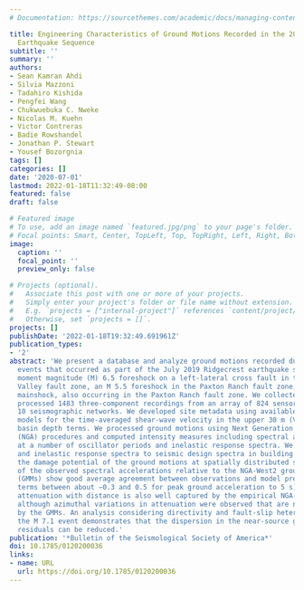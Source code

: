 ```yaml
---
# Documentation: https://sourcethemes.com/academic/docs/managing-content/

title: Engineering Characteristics of Ground Motions Recorded in the 2019 Ridgecrest
  Earthquake Sequence
subtitle: ''
summary: ''
authors:
- Sean Kamran Ahdi
- Silvia Mazzoni
- Tadahiro Kishida
- Pengfei Wang
- Chukwuebuka C. Nweke
- Nicolas M. Kuehn
- Victor Contreras
- Badie Rowshandel
- Jonathan P. Stewart
- Yousef Bozorgnia
tags: []
categories: []
date: '2020-07-01'
lastmod: 2022-01-18T11:32:49-08:00
featured: false
draft: false

# Featured image
# To use, add an image named `featured.jpg/png` to your page's folder.
# Focal points: Smart, Center, TopLeft, Top, TopRight, Left, Right, BottomLeft, Bottom, BottomRight.
image:
  caption: ''
  focal_point: ''
  preview_only: false

# Projects (optional).
#   Associate this post with one or more of your projects.
#   Simply enter your project's folder or file name without extension.
#   E.g. `projects = ["internal-project"]` references `content/project/deep-learning/index.md`.
#   Otherwise, set `projects = []`.
projects: []
publishDate: '2022-01-18T19:32:49.691961Z'
publication_types:
- '2'
abstract: 'We present a database and analyze ground motions recorded during three
  events that occurred as part of the July 2019 Ridgecrest earthquake sequence: a
  moment magnitude (M) 6.5 foreshock on a left‐lateral cross fault in the Salt Wells
  Valley fault zone, an M 5.5 foreshock in the Paxton Ranch fault zone, and the M 7.1
  mainshock, also occurring in the Paxton Ranch fault zone. We collected and uniformly
  processed 1483 three‐component recordings from an array of 824 sensors spanning
  10 seismographic networks. We developed site metadata using available data and multiple
  models for the time‐averaged shear‐wave velocity in the upper 30 m (VS30) and for
  basin depth terms. We processed ground motions using Next Generation Attenuation
  (NGA) procedures and computed intensity measures including spectral acceleration
  at a number of oscillator periods and inelastic response spectra. We compared elastic
  and inelastic response spectra to seismic design spectra in building codes to evaluate
  the damage potential of the ground motions at spatially distributed sites. Residuals
  of the observed spectral accelerations relative to the NGA‐West2 ground‐motion models
  (GMMs) show good average agreement between observations and model predictions (event
  terms between about −0.3 and 0.5 for peak ground acceleration to 5 s). The average
  attenuation with distance is also well captured by the empirical NGA‐West2 GMMs,
  although azimuthal variations in attenuation were observed that are not captured
  by the GMMs. An analysis considering directivity and fault‐slip heterogeneity for
  the M 7.1 event demonstrates that the dispersion in the near‐source ground‐motion
  residuals can be reduced.'
publication: '*Bulletin of the Seismological Society of America*'
doi: 10.1785/0120200036
links:
- name: URL
  url: https://doi.org/10.1785/0120200036
---
```

